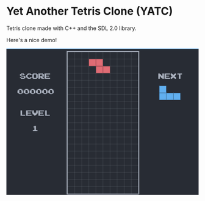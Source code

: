 # Yet Another Tetris Clone (YATC)

Tetris clone made with C++ and the SDL 2.0 library.

Here's a nice demo!

![demo](./demo.gif)
